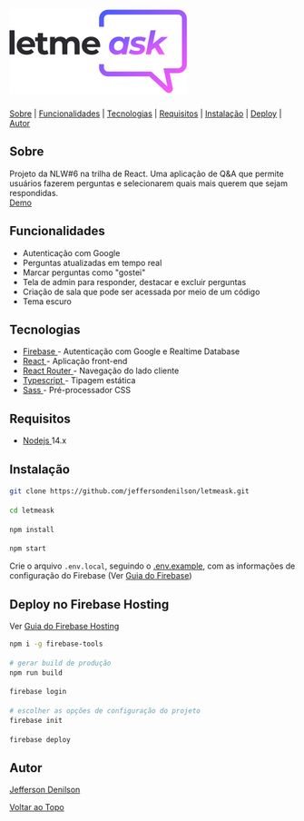 <div id="top"></div>

<h1>
  <img src="src/assets/images/logo.svg" alt="LetMeAsk logo" />
</h1>

<a href="#about">Sobre</a> | 
<a href="#features">Funcionalidades</a> | 
<a href="#techs">Tecnologias</a> | 
<a href="#requirements">Requisitos</a> | 
<a href="#install">Instalação</a> | 
<a href="#deploy">Deploy</a> | 
<a href="#author">Autor</a>

<h2 id="about">Sobre</h2>

<p>
  Projeto da NLW#6 na trilha de React. Uma aplicação de Q&A que permite 
  usuários fazerem perguntas e selecionarem quais mais querem que sejam 
  respondidas.
  <br>
  <a href="https://letmeask-web-d72c1.web.app" target="_blank">
    Demo
  </a>
</p>

<h2 id="features">Funcionalidades</h2>

<ul>
  <li>Autenticação com Google</li>
  <li>Perguntas atualizadas em tempo real</li>
  <li>Marcar perguntas como "gostei"</li>
  <li>Tela de admin para responder, destacar e excluir perguntas</li>
  <li>Criação de sala que pode ser acessada por meio de um código</li>
  <li>Tema escuro</li>
</ul>

<h2 id="techs">Tecnologias</h2>

<ul>
  <li>
    <a href="https://firebase.google.com" target="_blank">
      Firebase
    </a> - Autenticação com Google e Realtime Database
  </li>
  <li>
    <a href="https://reactjs.org" target="_blank">
      React
    </a> - Aplicação front-end
  </li>
  <li>
    <a href="https://reactrouter.com" target="_blank">
      React Router
    </a> - Navegação do lado cliente
  </li>
  <li>
    <a href="https://www.typescriptlang.org" target="_blank">
      Typescript
    </a> - Tipagem estática
  </li>
  <li>
    <a href="https://sass-lang.com" target="_blank">
      Sass
    </a> - Pré-processador CSS
  </li>
</ul>

<h2 id="requirements">Requisitos</h2>

<ul>
  <li>
    <a href="https://nodejs.org" target="_blank">
      Nodejs
    </a> 14.x
  </li>
</ul>

<h2 id="install">Instalação</h2>

```bash
git clone https://github.com/jeffersondenilson/letmeask.git

cd letmeask

npm install

npm start
```

Crie o arquivo `.env.local`, seguindo o [.env.example](.env.example), com as informações de configuração do Firebase (Ver <a href="https://firebase.google.com/docs/web/setup" target="_blank">Guia do Firebase</a>)

<h2 id="deploy">Deploy no Firebase Hosting</h2>

Ver <a href="https://firebase.google.com/docs/hosting" target="_blank">Guia do Firebase Hosting</a>

```bash
npm i -g firebase-tools

# gerar build de produção
npm run build

firebase login

# escolher as opções de configuração do projeto
firebase init

firebase deploy
```

<h2 id="author">Autor</h2>

<a href="https://github.com/jeffersondenilson" target="_blank">
  Jefferson Denilson
</a>

<a href="#top">Voltar ao Topo</a>
